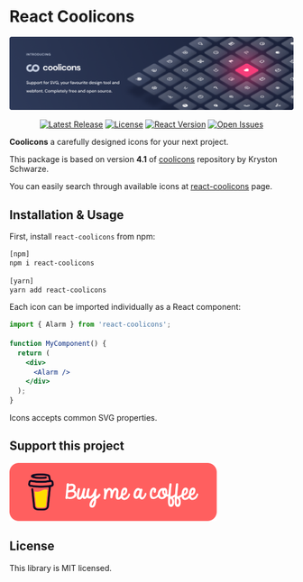 # React Coolicons

![coolicons](.github/logo.png)

<p align="center">
    <a href="https://github.com/tailwindlabs/heroicons/releases"><img src="https://img.shields.io/npm/v/react-coolicons" alt="Latest Release"></a>
    <a href="https://github.com/mrdannael/react-coolicons/blob/master/LICENSE"><img src="https://img.shields.io/github/license/mrdannael/react-coolicons" alt="License"></a>
    <a href="https://reactjs.org/"><img src="https://img.shields.io/badge/react-%3E%3D16-blue" alt="React Version"></a>
    <a href="https://github.com/mrdannael/react-coolicons/issues"><img src="https://img.shields.io/github/issues-raw/mrdannael/react-coolicons" alt="Open Issues"></a>
</p>

**Coolicons** a carefully designed icons for your next project. 

This package is based on version **4.1** of [coolicons](https://github.com/krystonschwarze/coolicons) repository by Kryston Schwarze.

You can easily search through available icons at [react-coolicons](https://mrdannael.github.io/react-coolicons/) page.

## Installation & Usage

First, install `react-coolicons` from npm:

```
[npm]
npm i react-coolicons

[yarn]
yarn add react-coolicons
```

Each icon can be imported individually as a React component:

```jsx
import { Alarm } from 'react-coolicons';

function MyComponent() {
  return (
    <div>
      <Alarm />
    </div>
  );
}
```

Icons accepts common SVG properties.

## Support this project

[![coolicons](.github/coffee.png)](https://www.buymeacoffee.com/mrdannael)

## License

This library is MIT licensed.